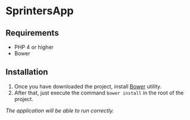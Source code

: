 # SprintersApp


## Requirements

- PHP 4 or higher
- Bower

## Installation

1. Once you have downloaded the project, install [Bower](http://bower.io/) utility.
2. After that, just execute the command `bower install` in the root of the project.

*The application will be able to run correctly.*
